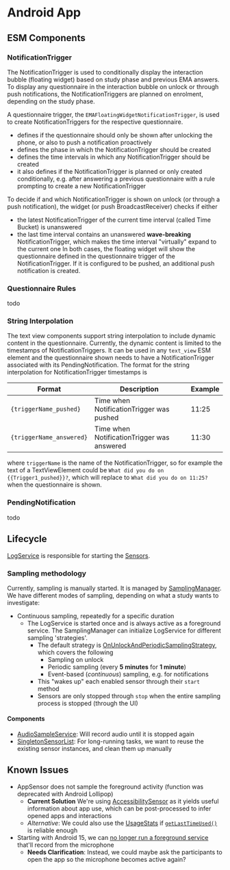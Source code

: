 # Android App

## ESM Components

### NotificationTrigger
The NotificationTrigger is used to conditionally display the interaction bubble (floating widget) based on study phase and previous EMA answers.
To display any questionnaire in the interaction bubble on unlock or through push notifications, the NotificationTriggers are planned on enrolment, depending on the study phase.

A questionnaire trigger, the `EMAFloatingWidgetNotificationTrigger`, is used to create NotificationTriggers for the respective questionnaire.
* defines if the questionnaire should only be shown after unlocking the phone, or also to push a notification proactively
* defines the phase in which the NotificationTrigger should be created
* defines the time intervals in which any NotificationTrigger should be created
* it also defines if the NotificationTrigger is planned or only created conditionally, e.g. after answering a previous questionnaire with a rule prompting to create a new NotificationTrigger

To decide if and which NotificationTrigger is shown on unlock (or through a push notification), the widget (or push BroadcastReceiver) checks if either
* the latest NotificationTrigger of the current time interval (called Time Bucket) is unanswered
* the last time interval contains an unanswered **wave-breaking** NotificationTrigger, which makes the time interval "virtually" expand to the current one
In both cases, the floating widget will show the questionnaire defined in the questionnaire trigger of the NotificationTrigger. If it is configured to be pushed, an additional push notification is created.

### Questionnaire Rules
todo

### String Interpolation
The text view components support string interpolation to include dynamic content in the questionnaire. Currently, the dynamic content is limited to the timestamps of NotificationTriggers.
It can be used in any `text_view` ESM element and the questionnaire shown needs to have a NotificationTrigger associated with its PendingNotification.
The format for the string interpolation for NotificationTrigger timestamps is

| Format                   | Description                                | Example |
|--------------------------|--------------------------------------------|---------|
| `{triggerName_pushed}`   | Time when NotificationTrigger was pushed   | 11:25   |
| `{triggerName_answered}` | Time when NotificationTrigger was answered | 11:30   |

where `triggerName` is the name of the NotificationTrigger, so for example the text of a TextViewElement could be `What did you do on {{Trigger1_pushed}}?`, which will replace to `What did you do on 11:25?` when the questionnaire is shown.

### PendingNotification
todo

## Lifecycle
[LogService](app/src/main/java/de/mimuc/senseeverything/service/LogService.java) is responsible for starting the [Sensors](app/src/main/java/de/mimuc/senseeverything/sensor).

### Sampling methodology
Currently, sampling is manually started. It is managed by [SamplingManager](app/src/main/java/de/mimuc/senseeverything/service/SamplingManager.java). We have different modes of sampling, depending on what a study wants to investigate:
* Continuous sampling, repeatedly for a specific duration
  * The LogService is started once and is always active as a foreground service. The SamplingManager can initialize LogService for different sampling 'strategies'.
    * The default strategy is [OnUnlockAndPeriodicSamplingStrategy](app/src/main/java/de/mimuc/senseeverything/service/sampling/OnUnlockAndPeriodicSamplingStrategy.java), which covers the following
      * Sampling on unlock
      * Periodic sampling (every **5 minutes** for **1 minute**)
      * Event-based (*continuous*) sampling, e.g. for notifications
    * This "wakes up" each enabled sensor through their `start` method
    * Sensors are only stopped through `stop` when the entire sampling process is stopped (through the UI)

#### Components
* [AudioSampleService](app/src/main/java/de/mimuc/senseeverything/sensor/implementation/AudioSampleSensor.java): Will record audio until it is stopped again
* [SingletonSensorList](app/src/main/java/de/mimuc/senseeverything/sensor/SingletonSensorList.java): For long-running tasks, we want to reuse the existing sensor instances, and clean them up manually

## Known Issues
* AppSensor does not sample the foreground activity (function was deprecated with Android Lollipop)
  * **Current Solution** We're using [AccessibilitySensor](app/src/main/java/de/mimuc/senseeverything/sensor/implementation/AccessibilitySensor.java) as it yields useful information about app use, which can be post-processed to infer opened apps and interactions
  * *Alternative*: We could also use the [UsageStats](https://developer.android.com/reference/android/app/usage/UsageStats) if [`getLastTimeUsed()`](https://developer.android.com/reference/android/app/usage/UsageStats#getLastTimeUsed()) is reliable enough
* Starting with Android 15, we can [no longer run a foreground service](https://developer.android.com/about/versions/15/changes/foreground-service-types#microphone) that'll record from the microphone
  * **Needs Clarification**: Instead, we could maybe ask the participants to open the app so the microphone becomes active again? 